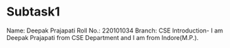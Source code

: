 # Subtask1
Name: Deepak Prajapati
Roll No.: 220101034
Branch: CSE
Introduction-
I am Deepak Prajapati from CSE Department and I am from Indore(M.P.).

